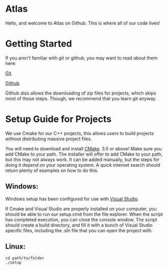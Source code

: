 # Atlas

Hello, and welcome to Atlas on Github.
This is where all of our code lives!

# Getting Started

If you aren't familiar with git or github, you may want to read about them here:

[Git](https://git-scm.com/book/en/v1/Getting-Started).

[Github](https://github.com/getting-started).


Github also allows the downloading of zip files for projects, which skips most of those steps.
Though, we recommend that you learn git anyway.

# Setup Guide for Projects

We use Cmake for our C++ projects, this allows users to build projects without distributing massive project files.

You will need to download and install [CMake](https://cmake.org/download/). 3.5 or above!
Make sure you add CMake to your path. The installer will offer to add CMake to your path, but this may not always work.
It can be added manually, but the steps for doing it depend on your operating system.
A quick internet search should return plenty of examples on how to do this.

## Windows:

Windows setup has been configured for use with [Visual Studio](https://www.visualstudio.com/vs/community/).

If Cmake and Visual Studio are properly installed on your computer, you should be able to run our setup.cmd from the file explorer.
When the script has completed execution, you can close the console window.
The script should create a build directory, and fill it with a bunch of Visual Studio specific files, including the .sln file that you can open the project with.

## Linux:

```
cd path/to/folder
./setup
```
